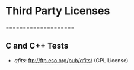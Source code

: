 # Third Party Licenses
====================

## C and C++ Tests
- *qfits*: ftp://ftp.eso.org/pub/qfits/ (GPL License)

